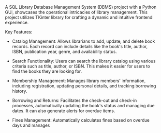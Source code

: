 A SQL Library Database Management System (DBMS) project with a Python GUI, showcases the operational intricacies of library management. This project utilizes TKinter library for crafting a dynamic and intuitive frontend experience.

Key Features:
- Catalog Management: Allows librarians to add, update, and delete book records. Each record can include details like the book's title, author, ISBN, publication year, genre, and availability status.

- Search Functionality: Users can search the library catalog using various criteria such as title, author, or ISBN. This makes it easier for users to find the books they are looking for.

- Membership Management: Manages library members' information, including registration, updating personal details, and tracking borrowing history.

- Borrowing and Returns: Facilitates the check-out and check-in processes, automatically updating the book's status and managing due dates. It can also generate alerts for overdue items.

- Fines Management: Automatically calculates fines based on overdue days and manages

